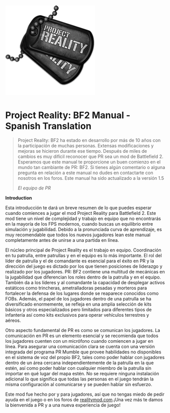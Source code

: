 # ![](../assets/PR_v1_Logo.png)

# **Project Reality: BF2 Manual - Spanish Translation**

> Project Reality: BF2 ha estado en desarrollo por más de 10 años con la participación de muchas personas. Extensas modificaciones y mejoras se hicieron durante ese tiempo. Después de miles de cambios es muy difícil reconocer que PR sea un mod de Battlefield 2. Esperamos que este manual te proporcione un buen comienzo en el mundo tan cambiante de PR: BF2. Si tienes algún comentario o alguna pregunta en relación a este manual no dudes en contactarte con nosotros en los foros. Este manual ha sido actualizado a la versión 1.5
>
> _El equipo de PR_

**Introduction**

Esta introducción te dará un breve resumen de lo que puedes esperar cuando comiences a jugar el mod Project Reality para Battlefield 2. Este mod tiene un nivel de complejidad y trabajo en equipo que no encontrarás en la mayoría de los FPS modernos, cuando buscas un equilibrio entre simulación y jugabilidad. Debido a la pronunciada curva de aprendizaje, es muy recomendable que todos los nuevos jugadores lean este manual completamente antes de unirse a una partida en línea.

El núcleo principal de Project Reality es el trabajo en equipo. Coordinación en tu patrulla, entre patrullas y en el equipo es lo más importante. El rol del líder de patrulla y el de comandante es esencial para el éxito en PR y la dirección del juego es dictado por los que tienen posiciones de liderazgo y realizado por los jugadores. PR: BF2 contiene una multitud de mecánicas en la jugabilidad que diferencian los roles dentro de la patrulla y en el equipo. También da a los líderes y al comandante la capacidad de desplegar activos estáticos como trincheras, ametralladoras pesadas y morteros para fortalecer la defensa de los lugares donde se reaparece conocidos como FOBs. Además, el papel de los jugadores dentro de una patrulla se ha diversificado enormemente, se refleja en una amplia selección de kits básicos y otros especializados pero limitados para diferentes tipos de infantería así como kits exclusivos para operar vehículos terrestres y aéreos.

Otro aspecto fundamental de PR es como se comunican los jugadores. La comunicación en PR es un elemento esencial y se recomienda que todos los jugadores cuenten con un micrófono cuando comiencen a jugar en línea. Para asegurar una comunicación clara se cuenta con una versión integrada del programa PR Mumble que provee habilidades no disponibles en el sistema de voz del propio BF2, tales como poder hablar con jugadores dentro de un área cercana independientemente de la patrulla en la que estén, así como poder hablar con cualquier miembro de la patrulla sin importar en qué lugar del mapa estén. No se requiere ninguna instalación adicional lo que significa que todas las personas en el juego tendrán la misma configuración al comunicarse y se pueden hablar sin esfuerzo.

Este mod fue hecho por y para jugadores, así que no tengas miedo de pedir ayuda en el juego o en los foros de [realitymod.com](http://www.realitymod.com/forum/f360-general-technical-support).¡Una vez más te damos la bienvenida a PR y a una nueva experiencia de juego!

